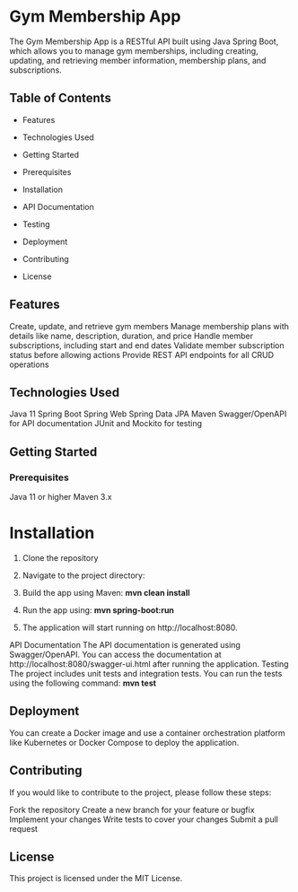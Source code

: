 # Gym Membership App
The Gym Membership App is a RESTful API built using Java Spring Boot, which allows you to manage gym memberships, including creating, updating, and retrieving member information, membership plans, and subscriptions.
## Table of Contents

- Features
- Technologies Used
- Getting Started

- Prerequisites
- Installation


- API Documentation
- Testing
- Deployment
- Contributing
- License

## Features

Create, update, and retrieve gym members
Manage membership plans with details like name, description, duration, and price
Handle member subscriptions, including start and end dates
Validate member subscription status before allowing actions
Provide REST API endpoints for all CRUD operations

## Technologies Used

Java 11
Spring Boot
Spring Web
Spring Data JPA
Maven
Swagger/OpenAPI for API documentation
JUnit and Mockito for testing

## Getting Started
### Prerequisites

Java 11 or higher
Maven 3.x

# Installation

1. Clone the repository
2. Navigate to the project directory:
3. Build the app using Maven: **mvn clean install**
4. Run the app using: **mvn spring-boot:run**

5. The application will start running on http://localhost:8080.

API Documentation
The API documentation is generated using Swagger/OpenAPI. You can access the documentation at http://localhost:8080/swagger-ui.html after running the application.
Testing
The project includes unit tests and integration tests. You can run the tests using the following command:
**mvn test**

## Deployment

 You can create a Docker image and use a container orchestration platform like Kubernetes or Docker Compose to deploy the application.

## Contributing
If you would like to contribute to the project, please follow these steps:

Fork the repository
Create a new branch for your feature or bugfix
Implement your changes
Write tests to cover your changes
Submit a pull request

## License
This project is licensed under the MIT License.
